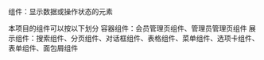 组件：显示数据或操作状态的元素

本项目的组件可以按以下划分
  容器组件：会员管理页组件、管理员管理页组件
  展示组件：搜索组件、分页组件、对话框组件、表格组件、菜单组件、选项卡组件、表单组件、面包屑组件
